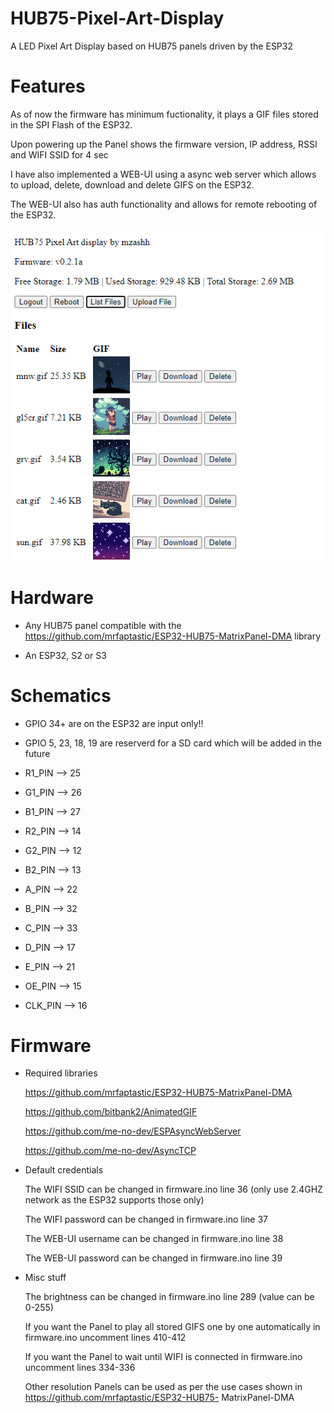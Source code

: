 # HUB75-Pixel-Art-Display
A LED Pixel Art Display based on HUB75 panels driven by the ESP32

# Features
As of now the firmware has minimum fuctionality, it plays a GIF files stored in the SPI Flash of the ESP32.

Upon powering up the Panel shows the firmware version, IP address, RSSI and WIFI SSID for 4 sec

I have also implemented a WEB-UI using a async web server which allows to upload, delete, download and delete GIFS on the ESP32.

The WEB-UI also has auth functionality and allows for remote rebooting of the ESP32.

![alt text](https://github.com/mzashh/HUB75-Pixel-Art-Display/blob/6dd2d68b21905c8d801fee8adb18e6ca6addbe45/images/UI.png)

# Hardware
* Any HUB75 panel compatible with the https://github.com/mrfaptastic/ESP32-HUB75-MatrixPanel-DMA library

* An ESP32, S2 or S3 

# Schematics
* GPIO 34+ are on the ESP32 are input only!!
* GPIO 5, 23, 18, 19 are reserverd for a SD card which will be added in the future

* R1_PIN --> 25
* G1_PIN --> 26
* B1_PIN --> 27
* R2_PIN --> 14
* G2_PIN --> 12
* B2_PIN --> 13
* A_PIN --> 22
* B_PIN --> 32
* C_PIN --> 33
* D_PIN --> 17
* E_PIN --> 21
* OE_PIN --> 15
* CLK_PIN --> 16

# Firmware
* Required libraries

  https://github.com/mrfaptastic/ESP32-HUB75-MatrixPanel-DMA
  
  https://github.com/bitbank2/AnimatedGIF
  
  https://github.com/me-no-dev/ESPAsyncWebServer
  
  https://github.com/me-no-dev/AsyncTCP
  
* Default credentials
  
  The WIFI SSID can be changed in firmware.ino line 36 (only use 2.4GHZ network as the ESP32 supports those only)
  
  The WIFI password can be changed in firmware.ino line 37
  
  The WEB-UI username can be changed in firmware.ino line 38
  
  The WEB-UI password can be changed in firmware.ino line 39
  
* Misc stuff
    
  The brightness can be changed in firmware.ino line 289 (value can be 0-255)
    
  If you want the Panel to play all stored GIFS one by one automatically in firmware.ino uncomment lines 410-412
    
  If you want the Panel to wait until WIFI is connected in firmware.ino uncomment lines 334-336
    
  Other resolution Panels can be used as per the use cases shown in https://github.com/mrfaptastic/ESP32-HUB75-      MatrixPanel-DMA
    
  
   
  


